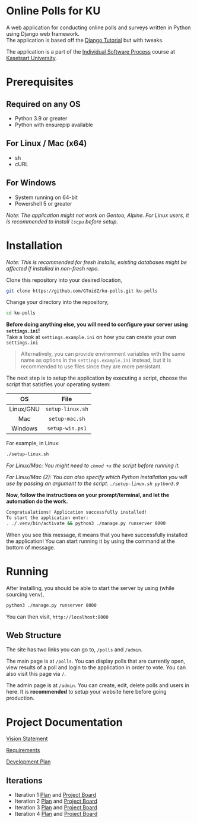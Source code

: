 # Online Polls for KU

A web application for conducting online polls and surveys written in Python using Django web framework.<br>
The application is based off the [Django Tutorial][django-tutorial] but with tweaks.

The application is a part of the [Individual Software Process](https://cpske.github.io/ISP) course at [Kasetsart University](https://ku.ac.th/).

# Prerequisites
## Required on any OS
* Python 3.9 or greater
* Python with ensurepip available
## For Linux / Mac (x64)
* sh
* cURL
## For Windows
* System running on 64-bit
* Powershell 5 or greater

*Note: The application might not work on Gentoo, Alpine. For Linux users, it is recommended to install `lscpu` before setup.*

# Installation
*Note: This is recommended for fresh installs, existing databases might be affected if installed in non-fresh repo.*

Clone this repository into your desired location,

```sh
git clone https://github.com/GToidZ/ku-polls.git ku-polls
```

Change your directory into the repository,

```sh
cd ku-polls
```

**Before doing anything else, you will need to configure your server using `settings.ini`!**<br>Take a look at `settings.example.ini` on how you can create your own `settings.ini`

> Alternatively, you can provide environment variables with the same name as options in the `settings.example.ini` instead, but it is recommended to use files since they are more persistant.

The next step is to setup the application by executing a script, choose the script that satisfies your operating system:

|OS|File|
|:-:|:-:|
|Linux/GNU|`setup-linux.sh`|
|Mac|`setup-mac.sh`|
|Windows|`setup-win.ps1`|

For example, in Linux:
```sh
./setup-linux.sh
```

*For Linux/Mac: You might need to `chmod +x` the script before running it.*

*For Linux/Mac (2): You can also specify which Python installation you will use by passing an argument to the script. `./setup-linux.sh python3.9`*

**Now, follow the instructions on your prompt/terminal, and let the automation do the work.**

```sh
Congratualations! Application successfully installed!
To start the application enter:
. ./.venv/bin/activate && python3 ./manage.py runserver 8000
```

When you see this message, it means that you have successfully installed the application! You can start running it by using the command at the bottom of message.

# Running

After installing, you should be able to start the server by using (while sourcing venv),

```sh
python3 ./manage.py runserver 8000
```

You can then visit, `http://localhost:8000`

## Web Structure
The site has two links you can go to, `/polls` and `/admin`.

The main page is at `/polls`. You can display polls that are currently open, view results of a poll and login to the application in order to vote. You can also visit this page via `/`. 

The admin page is at `/admin`. You can create, edit, delete polls and users in here. It is **recommended** to setup your website here before going production.

# Project Documentation

[Vision Statement](https://github.com/GToidZ/ku-polls/wiki/Vision-Statement)

[Requirements](https://github.com/GToidZ/ku-polls/wiki/Requirements)

[Development Plan](https://github.com/GToidZ/ku-polls/wiki/Development-Plan)

## Iterations

* Iteration 1 [Plan](https://github.com/GToidZ/ku-polls/wiki/Iteration-1-Plan) and [Project Board](https://github.com/users/GToidZ/projects/4/views/2)
* Iteration 2 [Plan](https://github.com/GToidZ/ku-polls/wiki/Iteration-2-Plan) and [Project Board](https://github.com/users/GToidZ/projects/4/views/5)
* Iteration 3 [Plan](https://github.com/GToidZ/ku-polls/wiki/Iteration-3-Plan) and [Project Board](https://github.com/users/GToidZ/projects/4/views/6)
* Iteration 4 [Plan](https://github.com/GToidZ/ku-polls/wiki/Iteration-4-Plan) and [Project Board](https://github.com/users/GToidZ/projects/4/views/7)

<!-- Using absolute paths for wiki, since it could break clones and forks. -->

[django-tutorial]: https://docs.djangoproject.com/en/4.1/intro/tutorial01/
[howto-venv]: https://docs.python.org/3/library/venv.html#creating-virtual-environments
